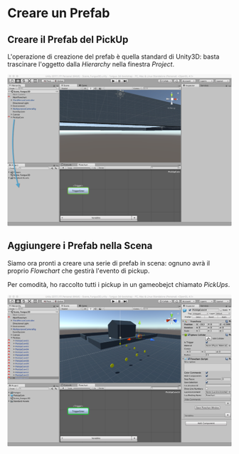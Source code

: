 # Creare un Prefab

## Creare il Prefab del PickUp

L'operazione di creazione del prefab è quella standard di Unity3D: basta trascinare l'oggetto dalla _Hierarchy_ nella finestra _Project_.

![Creare il Prefab](../../images/lesson02/pic10_create_prefab.png "Creare il Prefab")

## Aggiungere i Prefab nella Scena

Siamo ora pronti a creare una serie di prefab in scena: ognuno avrà il proprio _Flowchart_ che gestirà l'evento di pickup.

Per comodità, ho raccolto tutti i pickup in un gameobejct chiamato _PickUps_.

![Aggiungere i Prefab](../../images/lesson02/pic11_add_prefabs.png "Aggiungere i Prefab")
